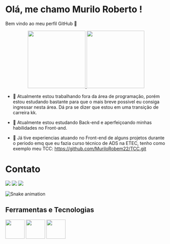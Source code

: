 # Olá, me chamo Murilo Roberto !
 Bem vindo ao meu perfil GitHub 👋
 
 <div align="center">
<a href="https://github.com/MuriloRobem22">
<img height="180em" src="https://github-readme-stats.vercel.app/api/top-langs/?username=MuriloRobem22&layout=compact&langs_count=7&theme=dracula"/>
<img height="180em" src="https://github-readme-stats.vercel.app/api?username=MuriloRobem22&show_icons=true&theme=dracula&include_all_commits=true&count_private=true"/></a>
</div>

- 🔭 Atualmente estou trabalhando fora da área de programação, porém estou estudando bastante para que o mais breve possivel eu consiga ingressar nesta área. Dá pra se dizer que estou em uma transição de carreira kk.

- 🌱 Atualmente estou estudando Back-end e aperfeiçoando minhas habilidades no Front-and.

- 💬 Já tive experiencias atuando no Front-end de alguns projetos durante o periodo emq que eu fazia curso técnico de ADS na ETEC, tenho como exemplo meu TCC: https://github.com/MuriloRobem22/TCC.git

# Contato
<div>
<a href="https://www.linkedin.com/in/murilo-roberto-magalhães-costa-9172171b7/" target="_blank"><img src="https://img.shields.io/badge/LinkedIn-0077B5?style=for-the-badge&logo=linkedin&logoColor=white" target="_blank"></a>
 <a href="https://www.instagram.com/murilo.magall/" target="_blank"><img src="https://img.shields.io/badge/Instagram-E4405F?style=for-the-badge&logo=instagram&logoColor=white" target="_blank"></a>
 <a href="https://web.facebook.com/profile.php?id=100004333126689" target="_blank"><img src="https://img.shields.io/badge/Facebook-1877F2?style=for-the-badge&logo=facebook&logoColor=white" target="_blank"></a> 
</div>
 
![Snake animation](https://github.com/pedrohenrique-42/pedrohenrique-42/blob/output/github-contribution-grid-snake.svg)

## Ferramentas e Tecnologias


   <div>
   <img src="https://cdn.jsdelivr.net/gh/devicons/devicon/icons/html5/html5-original.svg" width="60" height="60"/>
 <img src="https://cdn.jsdelivr.net/gh/devicons/devicon/icons/css3/css3-original.svg" width="60" height="60"/>
 <img src="https://cdn.jsdelivr.net/gh/devicons/devicon/icons/javascript/javascript-plain.svg" width="60" height="60" />
   </div>       
          
          
